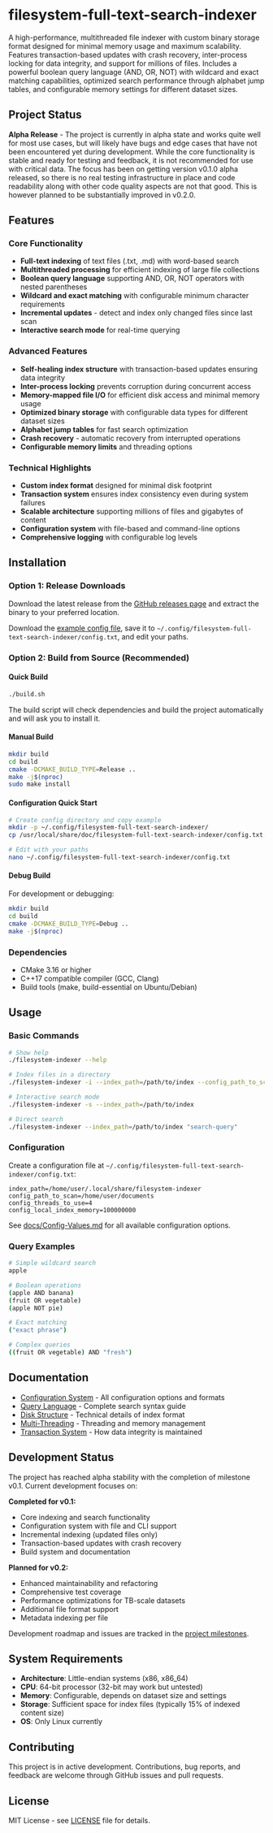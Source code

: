 # filesystem-full-text-search-indexer

A high-performance, multithreaded file indexer with custom binary storage format designed for minimal memory usage and maximum scalability. Features transaction-based updates with crash recovery, inter-process locking for data integrity, and support for millions of files. Includes a powerful boolean query language (AND, OR, NOT) with wildcard and exact matching capabilities, optimized search performance through alphabet jump tables, and configurable memory settings for different dataset sizes.

## Project Status

**Alpha Release** - The project is currently in alpha state and works quite well for most use cases, but will likely have bugs and edge cases that have not been encountered yet during development. While the core functionality is stable and ready for testing and feedback, it is not recommended for use with critical data. The focus has been on getting version v0.1.0 alpha released, so there is no real testing infrastructure in place and code readability along with other code quality aspects are not that good. This is however planned to be substantially improved in v0.2.0.

## Features

### Core Functionality
- **Full-text indexing** of text files (.txt, .md) with word-based search
- **Multithreaded processing** for efficient indexing of large file collections
- **Boolean query language** supporting AND, OR, NOT operators with nested parentheses
- **Wildcard and exact matching** with configurable minimum character requirements
- **Incremental updates** - detect and index only changed files since last scan
- **Interactive search mode** for real-time querying

### Advanced Features
- **Self-healing index structure** with transaction-based updates ensuring data integrity
- **Inter-process locking** prevents corruption during concurrent access
- **Memory-mapped file I/O** for efficient disk access and minimal memory usage
- **Optimized binary storage** with configurable data types for different dataset sizes
- **Alphabet jump tables** for fast search optimization
- **Crash recovery** - automatic recovery from interrupted operations
- **Configurable memory limits** and threading options

### Technical Highlights
- **Custom index format** designed for minimal disk footprint
- **Transaction system** ensures index consistency even during system failures
- **Scalable architecture** supporting millions of files and gigabytes of content
- **Configuration system** with file-based and command-line options
- **Comprehensive logging** with configurable log levels

## Installation

### Option 1: Release Downloads
Download the latest release from the [GitHub releases page](https://github.com/lhilfiker/filesystem-full-text-search-indexer/releases) and extract the binary to your preferred location.

Download the [example config file](https://github.com/lhilfiker/filesystem-full-text-search-indexer/blob/main/config.txt.example), save it to `~/.config/filesystem-full-text-search-indexer/config.txt`, and edit your paths.

### Option 2: Build from Source (Recommended)

#### Quick Build
```bash
./build.sh
```
The build script will check dependencies and build the project automatically and will ask you to install it.

#### Manual Build
```bash
mkdir build
cd build
cmake -DCMAKE_BUILD_TYPE=Release ..
make -j$(nproc)
sudo make install
```

#### Configuration Quick Start
```bash
# Create config directory and copy example
mkdir -p ~/.config/filesystem-full-text-search-indexer/
cp /usr/local/share/doc/filesystem-full-text-search-indexer/config.txt.example ~/.config/filesystem-full-text-search-indexer/config.txt

# Edit with your paths
nano ~/.config/filesystem-full-text-search-indexer/config.txt
```

#### Debug Build
For development or debugging:
```bash
mkdir build
cd build
cmake -DCMAKE_BUILD_TYPE=Debug ..
make -j$(nproc)
```

### Dependencies
- CMake 3.16 or higher
- C++17 compatible compiler (GCC, Clang)
- Build tools (make, build-essential on Ubuntu/Debian)

## Usage

### Basic Commands
```bash
# Show help
./filesystem-indexer --help

# Index files in a directory
./filesystem-indexer -i --index_path=/path/to/index --config_path_to_scan=/path/to/documents

# Interactive search mode
./filesystem-indexer -s --index_path=/path/to/index

# Direct search
./filesystem-indexer --index_path=/path/to/index "search-query"
```

### Configuration
Create a configuration file at `~/.config/filesystem-full-text-search-indexer/config.txt`:

```
index_path=/home/user/.local/share/filesystem-indexer
config_path_to_scan=/home/user/documents
config_threads_to_use=4
config_local_index_memory=100000000
```

See [docs/Config-Values.md](docs/Config-Values.md) for all available configuration options.

### Query Examples
```bash
# Simple wildcard search
apple

# Boolean operations
(apple AND banana)
(fruit OR vegetable)
(apple NOT pie)

# Exact matching
("exact phrase")

# Complex queries
((fruit OR vegetable) AND "fresh")
```

## Documentation

- [Configuration System](docs/Config-Values.md) - All configuration options and formats
- [Query Language](docs/Query-Language.md) - Complete search syntax guide
- [Disk Structure](docs/Disk-Structure.md) - Technical details of index format
- [Multi-Threading](docs/Multi-Threading.md) - Threading and memory management
- [Transaction System](docs/Merging.md) - How data integrity is maintained

## Development Status

The project has reached alpha stability with the completion of milestone v0.1. Current development focuses on:

**Completed for v0.1:**
- Core indexing and search functionality
- Configuration system with file and CLI support
- Incremental indexing (updated files only)
- Transaction-based updates with crash recovery
- Build system and documentation

**Planned for v0.2:**
- Enhanced maintainability and refactoring
- Comprehensive test coverage
- Performance optimizations for TB-scale datasets
- Additional file format support
- Metadata indexing per file

Development roadmap and issues are tracked in the [project milestones](https://github.com/lhilfiker/filesystem-full-text-search-indexer/milestones).

## System Requirements

- **Architecture**: Little-endian systems (x86, x86_64)
- **CPU**: 64-bit processor (32-bit may work but untested)
- **Memory**: Configurable, depends on dataset size and settings
- **Storage**: Sufficient space for index files (typically 15% of indexed content size)
- **OS**: Only Linux currently

## Contributing

This project is in active development. Contributions, bug reports, and feedback are welcome through GitHub issues and pull requests.

## License

MIT License - see [LICENSE](LICENSE) file for details.